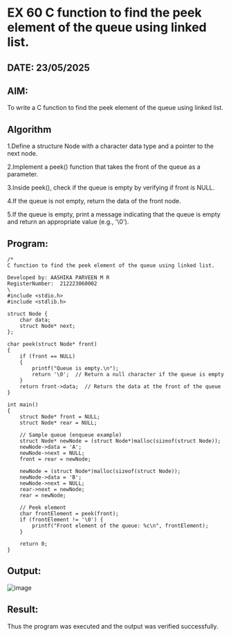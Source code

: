 # EX 60 C function to find the peek element of the queue using linked list.
## DATE: 23/05/2025
## AIM:
To write a C function to find the peek element of the queue using linked list.

## Algorithm
1.Define a structure Node with a character data type and a pointer to the next node.

2.Implement a peek() function that takes the front of the queue as a parameter.

3.Inside peek(), check if the queue is empty by verifying if front is NULL.

4.If the queue is not empty, return the data of the front node.

5.If the queue is empty, print a message indicating that the queue is empty and return an appropriate value (e.g., '\0').

## Program:
```
/*
C function to find the peek element of the queue using linked list.

Developed by: AASHIKA PARVEEN M R
RegisterNumber:  212223060002
\
#include <stdio.h>
#include <stdlib.h>

struct Node {
    char data;
    struct Node* next;
};

char peek(struct Node* front)
{
    if (front == NULL)
    {
        printf("Queue is empty.\n");
        return '\0';  // Return a null character if the queue is empty
    }
    return front->data;  // Return the data at the front of the queue
}

int main()
{
    struct Node* front = NULL;
    struct Node* rear = NULL;

    // Sample queue (enqueue example)
    struct Node* newNode = (struct Node*)malloc(sizeof(struct Node));
    newNode->data = 'A';
    newNode->next = NULL;
    front = rear = newNode;

    newNode = (struct Node*)malloc(sizeof(struct Node));
    newNode->data = 'B';
    newNode->next = NULL;
    rear->next = newNode;
    rear = newNode;

    // Peek element
    char frontElement = peek(front);
    if (frontElement != '\0') {
        printf("Front element of the queue: %c\n", frontElement);
    }

    return 0;
}

```

## Output:

![image](https://github.com/user-attachments/assets/ff73e6e2-049e-4dec-8b42-647e7f8c31cf)


## Result:
Thus the program was executed and the output was verified successfully.
